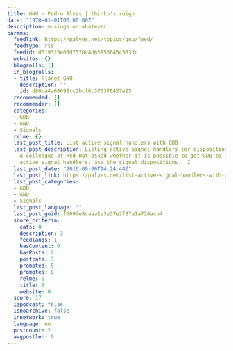 ```yaml
---
title: GNU – Pedro Alves | thinko's reign
date: "1970-01-01T00:00:00Z"
description: musings on whatever
params:
  feedlink: https://palves.net/topics/gnu/feed/
  feedtype: rss
  feedid: d519325e05d7570c4d63850645c583dc
  websites: {}
  blogrolls: []
  in_blogrolls:
  - title: Planet GNU
    description: ""
    id: d80ca4a68695cc2bcf6c376376437e25
  recommended: []
  recommender: []
  categories:
  - GDB
  - GNU
  - Signals
  relme: {}
  last_post_title: List active signal handlers with GDB
  last_post_description: Listing active signal handlers (or dispositions) with GDB
    A colleague at Red Hat asked whether it is possible to get GDB to list the currently
    active signal handlers, aka the signal dispositions.  I
  last_post_date: "2016-09-06T14:24:44Z"
  last_post_link: https://palves.net/list-active-signal-handlers-with-gdb/
  last_post_categories:
  - GDB
  - GNU
  - Signals
  last_post_language: ""
  last_post_guid: f609fe8caaa1e3e37e2f87a1a724acb4
  score_criteria:
    cats: 0
    description: 3
    feedlangs: 1
    hasContent: 0
    hasPosts: 2
    postcats: 3
    promoted: 5
    promotes: 0
    relme: 0
    title: 3
    website: 0
  score: 17
  ispodcast: false
  isnoarchive: false
  innetwork: true
  language: en
  postcount: 2
  avgpostlen: 0
---
```

